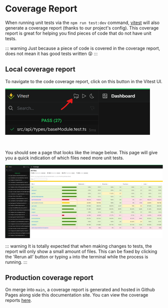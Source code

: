 # Coverage Report

When running unit tests via the `npm run test:dev` command, [vitest][vitest] will also generate a coverage report (thanks to our project's config). This coverage report is great for helping you find pieces of code that do not have unit tests. 

::: warning
Just because a piece of code is covered in the coverage report, does not mean it has good tests written 😝
:::

## Local coverage report

To navigate to the code coverage report, click on this button in the Vitest UI.

![vitest UI](/assets/img/docs/vitestUIGoToCoverageScreenshot.png)

<br />

You should see a page that looks like the image below. This page will give you a quick indication of which files need more unit tests.

![vitest UI](/assets/img/docs/vitestUICoverageScreenshot.png)

::: warning
It is totally expected that when making changes to tests, the report will only show a small amount of files. This can be fixed by clicking the 'Rerun all' button or typing `a` into the terminal while the process is running.
:::

## Production coverage report

On merge into `main`, a coverage report is generated and hosted in Github Pages along side this documentation site. You can view the coverage reports [here](/coverage/index.html).

<!-- Links used in the page -->

[vitest]: https://vitest.dev

